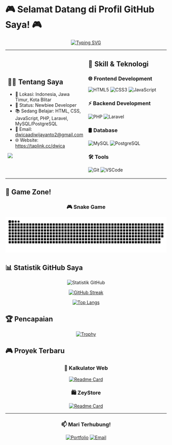 # 🎮 Selamat Datang di Profil GitHub Saya! 🎮

<div align="center">
  
[![Typing SVG](https://readme-typing-svg.herokuapp.com?font=Fira+Code&pause=1000&color=F7D433&random=false&width=435&lines=Hai!+Saya+Dwica+Adi+Wijayanto;Seorang+Passionate+Learner+%26+Developer)](https://git.io/typing-svg)

</div>

<table>
<tr>
<td width="50%">

## 👨‍💻 Tentang Saya

- 📍 Lokasi: Indonesia, Jawa Timur, Kota Blitar
- 💼 Status: Newbiee Developer
- 📚 Sedang Belajar: HTML, CSS, JavaScript, PHP, Laravel, MySQL/PostgreSQL
- 📧 Email: dwicaadiwijayanto2@gmail.com
- 🌐 Website: https://taplink.cc/dwica

<img src="https://media.giphy.com/media/M9gbBd9nbDrOTu1Mqx/giphy.gif" width="300">

</td>
<td width="50%">

## 🎯 Skill & Teknologi

### 🌐 Frontend Development
![HTML5](https://img.shields.io/badge/HTML5-E34F26?style=for-the-badge&logo=html5&logoColor=white)
![CSS3](https://img.shields.io/badge/CSS3-1572B6?style=for-the-badge&logo=css3&logoColor=white)
![JavaScript](https://img.shields.io/badge/JavaScript-F7DF1E?style=for-the-badge&logo=javascript&logoColor=black)

### ⚡ Backend Development
![PHP](https://img.shields.io/badge/PHP-777BB4?style=for-the-badge&logo=php&logoColor=white)
![Laravel](https://img.shields.io/badge/Laravel-FF2D20?style=for-the-badge&logo=laravel&logoColor=white)

### 🛢️ Database
![MySQL](https://img.shields.io/badge/MySQL-00000F?style=for-the-badge&logo=mysql&logoColor=white)
![PostgreSQL](https://img.shields.io/badge/PostgreSQL-316192?style=for-the-badge&logo=postgresql&logoColor=white)

### 🛠️ Tools
![Git](https://img.shields.io/badge/Git-F05032?style=for-the-badge&logo=git&logoColor=white)
![VSCode](https://img.shields.io/badge/VS_Code-0078D4?style=for-the-badge&logo=visual%20studio%20code&logoColor=white)

</td>
</tr>
</table>

## 🎲 Game Zone!

<div align="center">

### 🎮 Snake Game
![Snake animation](https://github.com/platane/platane/blob/output/github-contribution-grid-snake.svg)

</div>

## 📊 Statistik GitHub Saya

<div align="center">

![Statistik GitHub](https://github-readme-stats.vercel.app/api?username=Dwica2004&show_icons=true&theme=radical)

[![GitHub Streak](https://github-readme-streak-stats.herokuapp.com?user=Dwica2004&theme=radical&date_format=j%20M%5B%20Y%5D)](https://git.io/streak-stats)

[![Top Langs](https://github-readme-stats.vercel.app/api/top-langs/?username=Dwica2004&layout=compact&theme=radical)](https://github.com/anuraghazra/github-readme-stats)

</div>

## 🏆 Pencapaian

<div align="center">
  
[![Trophy](https://github-profile-trophy.vercel.app/?username=Dwica2004&theme=radical&row=1)](https://github.com/ryo-ma/github-profile-trophy)

</div>

## 🎮 Proyek Terbaru

<div align="center">

### 🧮 Kalkulator Web
[![Readme Card](https://github-readme-stats.vercel.app/api/pin/?username=Dwica2004&repo=Kalkulator&theme=radical)](https://github.com/Dwica2004/Kalkulator)

### 🛍️ ZeyStore
[![Readme Card](https://github-readme-stats.vercel.app/api/pin/?username=Dwica2004&repo=ZeyStore&theme=radical)](https://github.com/Dwica2004/ZeyStore)

</div>

---
<div align="center">
  
### 📫 Mari Terhubung!
[![Portfolio](https://img.shields.io/badge/Portfolio-Visit-brightgreen?style=for-the-badge&logo=github)](https://taplink.cc/dwica)
[![Email](https://img.shields.io/badge/Email-Contact-blue?style=for-the-badge&logo=gmail)](mailto:dwicaadiwijayanto2@gmail.com)

</div> 
